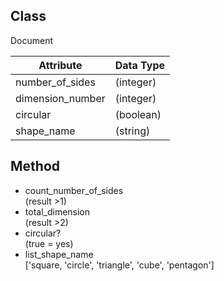 ## Class
Document  

| **Attribute**             | **Data Type** |  
| ------------------------- | ------------- |  
| number_of_sides           |  (integer)    |   
| dimension_number          |  (integer)    |    
| circular                  |  (boolean)    |        
| shape_name                |  (string)     |   

## Method  

* count_number_of_sides  
(result >1)  
* total_dimension  
(result >2)  
* circular?  
(true = yes)  
* list_shape_name  
['square, 'circle', 'triangle', 'cube', 'pentagon']   
